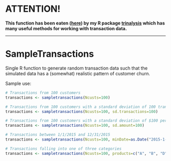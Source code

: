 # ATTENTION!

**This function has been eaten ([here](https://github.com/ben519/trinalysis/blob/master/R/sample_transactions.R)) by my R package [trinalysis](https://github.com/ben519/trinalysis) which has many useful methods for working with transaction data.**

---

# SampleTransactions

Single R function to generate random transaction data such that the simulated data has a (somewhat) realistic pattern of customer churn.

Sample use:

```R
# Transactions from 100 customers
transactions <- sampletransactions(Ncusts=100)

# Transactions from 100 customers with a standard deviation of 100 transactions per customer
transactions <- sampletransactions(Ncusts=100, sd.transactions=100)

# Transactions from 100 customers with a standard deviation of $100 per transaction
transactions <- sampletransactions(Ncusts=100, sd.amount=100)

# Transactions between 1/1/2015 and 12/31/2015
transactions <- sampletransactions(Ncusts=100, minDate=as.Date("2015-1-1"), maxDate=as.Date("2015-12-31"))

# Transactions falling into one of three categories
transactions <- sampletransactions(Ncusts=100, products=c("A", "B", "D"))
````
